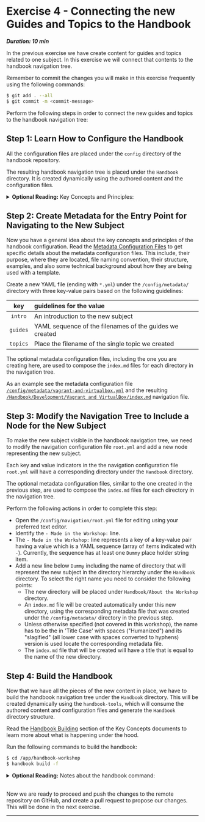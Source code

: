 # Exercise 4 - Connecting the new Guides and Topics to the Handbook

***Duration: 10 min***

In the previous exercise we have create content for guides and topics related to one 
subject. In this exercise we will connect that contents to the handbook navigation tree.

Remember to commit the changes you will make in this exercise frequently using the following 
commands:

```bash
$ git add . --all
$ git commit -m <commit-message>
```

Perform the following steps in order to connect the new guides and topics to the handbook navigation 
tree:


## Step 1: Learn How to Configure the Handbook

All the configuration files are placed under the `config` directory of the handbook repository.

The resulting handbook navigation tree is placed under the `Handbook` directory. It is created 
dynamically using the authored content and the configuration files.

<details>
  <summary><b>Optional Reading:</b> Key Concepts and Principles:</summary>
    &ensp;&ensp;&ensp;&ensp;Read the  
        <a href="https://github.com/uribench/software-engineering-handbook/blob/master/README.md#key-concepts-and-principles">
            Key Concepts and Principles
        </a> to learn more about the subject.
</details>


## Step 2: Create Metadata for the Entry Point for Navigating to the New Subject

Now you have a general idea about the key concepts and principles of the handbook configuration. 
Read the [Metadata Configuration Files][2] to get specific details about the metadata configuration 
files. This include, their purpose, where they are located, file naming convention, their structure, 
examples, and also some technical background about how they are being used with a template. 

Create a new YAML file (ending with `*.yml`) under the `/config/metadata/` directory with three 
key-value pairs based on the following guidelines:

|   key    | guidelines for the value                                |
|:--------:|:--------------------------------------------------------|
| `intro`  | An introduction to the new subject                      |
| `guides` | YAML sequence of the filenames of the guides we created |
| `topics` | Place the filename of the single topic we created       |

The optional metadata configuration files, including the one you are creating here, are used to 
compose the `index.md` files for each directory in the navigation tree.

As an example see the metadata configuration file [`/config/metadata/vagrant-and-virtualbox.yml`][3]
and the resulting [`/Handbook/Development/Vagrant and VirtualBox/index.md`][4] navigation file.


## Step 3: Modify the Navigation Tree to Include a Node for the New Subject

To make the new subject visible in the handbook navigation tree, we need to modify the navigation
configuration file `root.yml` and add a new node representing the new subject.

Each key and value indicators in the the navigation configuration file `root.yml` will have a 
corresponding directory under the `Handbook` directory. 

The optional metadata configuration files, similar to the one created in the previous step, are used 
to compose the `index.md` files for each directory in the navigation tree.

Perform the following actions in order to complete this step:

- Open the `/config/navigation/root.yml` file for editing using your preferred text editor. 
- Identify the `- Made in the Workshop:` line.
- The `- Made in the Workshop:` line represents a key of a key-value pair having a value which is a 
  YAML sequence (array of items indicated with `-`). Currently, the sequence has at least one 
  `Dummy` place holder string item.
- Add a new line below `Dummy` including the name of directory that will represent the new subject
  in the directory hierarchy under the `Handbook` directory. To select the right name you need to
  consider the following points:
  - The new directory will be placed under `Handbook/About the Workshop` directory.
  - An `index.md` file will be created automatically under this new directory, using the 
    corresponding metadata file that was created under the `/config/metadata/` directory in the 
    previous step.
  - Unless otherwise specified (not covered in this workshop), the name has to be the in 
    'Title Case' with spaces ("Humanized") and its "slagified" (all lower case with spaces converted 
    to hyphens) version is used locate the corresponding metadata file.
  - The `index.md` file that will be created will have a title that is equal to the name of the
    new directory.

## Step 4: Build the Handbook

Now that we have all the pieces of the new content in place, we have to build the handbook 
navigation tree under the `Handbook` directory. This will be created dynamically using the 
`handbook-tools`, which will consume the authored content and configuration files and generate the 
`Handbook` directory structure.

Read the [Handbook Building][5] section of the Key Concepts documents to learn more about what is 
happening under the hood.

Run the following commands to build the handbook:

```bash
$ cd /app/handbook-workshop
$ handbook build -f
```

<details>
  <summary><b>Optional Reading:</b> Notes about the handbook command:</summary>
    &ensp;&ensp;&ensp;&ensp;- It is a dispatcher for commands to build and maintain the Software 
        Engineering Handbook.<br>
    &ensp;&ensp;&ensp;&ensp;- The source code of this command is maintained on the
        <a href="https://github.com/uribench/software-engineering-handbook-tools">
            software-engineering-handbook-tools
        </a> GitHub repository.<br>
    &ensp;&ensp;&ensp;&ensp;- To get help on the usage of the handbook command type: 
        $ handbook -h<br>
</details><br>


Now we are ready to proceed and push the changes to the remote repository on GitHub, and create a 
pull request to propose our changes. This will be done in the next exercise.

---

[1]: https://github.com/uribench/software-engineering-handbook/blob/master/README.md#key-concepts-and-principles
[2]: /config/metadata/README
[3]: /config/metadata/vagrant-and-virtualbox.yml
[4]: /Handbook/Development/Vagrant%20and%20VirtualBox
[5]: /Guides/About/Key%20Concepts#handbook-building
